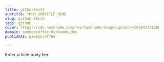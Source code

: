 ```yaml
---
title: githubtest2
subtitle: YOUR_SUBTITLE_HERE
slug: github-test2
tags: github
cover: https://cdn.hashnode.com/res/hashnode/image/upload/v1656427313663/q5DTkChdwz.jpeg?auto=compress
domain: geekoncoffee.hashnode.dev
publishAs: geekoncoffee

---
```

Enter article body her
